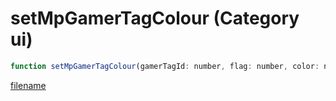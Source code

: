 # setMpGamerTagColour (Category ui)

```js
function setMpGamerTagColour(gamerTagId: number, flag: number, color: number): void
```

[filename](setMpGamerTagColour_m.md ':include')